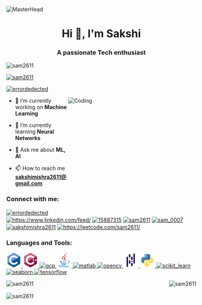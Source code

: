![MasterHead](https://media.istockphoto.com/photos/digital-cyberspace-with-particles-and-digital-data-network-high-picture-id1302189748?b=1&k=20&m=1302189748&s=170667a&w=0&h=s0o2dhTh40lrWLPt6rg54S0jCUywkr6h04rDdfStMq8=)

<h1 align="center">Hi 👋, I'm Sakshi</h1>
<h3 align="center">A passionate Tech enthusiast</h3>

<p align="left"> <img src="https://komarev.com/ghpvc/?username=sam2611&label=Profile%20views&color=0e75b6&style=flat" alt="sam2611" /> </p>


<p align="left"> <a href="https://github.com/ryo-ma/github-profile-trophy"><img src="https://github-profile-trophy.vercel.app/?username=sam2611" alt="sam2611" /></a> </p>

<p align="left"> <a href="https://twitter.com/errordedected" target="blank"><img src="https://img.shields.io/twitter/follow/errordedected?logo=twitter&style=for-the-badge" alt="errordedected" /></a> </p>

<img align="right" alt="Coding" width="340" height="300" src="https://blogger.googleusercontent.com/img/a/AVvXsEgh9adZdfU4H7QMzw7qRWt_cR_xS_Cayq4MXZhpWGLf_xseGi4X5iRxbrsm0Jp5lpwhxTajumE0Ahht9YexXQMZRjuZJQUbCQ9Q1sP8vSju8qZ6WEQGorl67dq5cFNxSsxQh0GLCtX4M8Ow7D9s7VnkPjt1haSGegFkZgvfONFGlD_OfpuD4mlE2tIZ=s320">


- 🔭 I’m currently working on **Machine Learning**

- 🌱 I’m currently learning **Neural Networks**

- 💬 Ask me about **ML, AI**

- 📫 How to reach me **sakshimishra2611@gmail.com**

<h3 align="left">Connect with me:</h3>
<p align="left">
<a href="https://twitter.com/errordedected" target="blank"><img align="center" src="https://raw.githubusercontent.com/rahuldkjain/github-profile-readme-generator/master/src/images/icons/Social/twitter.svg" alt="errordedected" height="30" width="40" /></a>
<a href="https://linkedin.com/in/https://www.linkedin.com/feed/" target="blank"><img align="center" src="https://raw.githubusercontent.com/rahuldkjain/github-profile-readme-generator/master/src/images/icons/Social/linked-in-alt.svg" alt="https://www.linkedin.com/feed/" height="30" width="40" /></a>
<a href="https://stackoverflow.com/users/15887315" target="blank"><img align="center" src="https://raw.githubusercontent.com/rahuldkjain/github-profile-readme-generator/master/src/images/icons/Social/stack-overflow.svg" alt="15887315" height="30" width="40" /></a>
<a href="https://kaggle.com/sam2611" target="blank"><img align="center" src="https://raw.githubusercontent.com/rahuldkjain/github-profile-readme-generator/master/src/images/icons/Social/kaggle.svg" alt="sam2611" height="30" width="40" /></a>
<a href="https://www.codechef.com/users/sam_0007" target="blank"><img align="center" src="https://cdn.jsdelivr.net/npm/simple-icons@3.1.0/icons/codechef.svg" alt="sam_0007" height="30" width="40" /></a>
<a href="https://www.hackerrank.com/sakshimishra2611" target="blank"><img align="center" src="https://raw.githubusercontent.com/rahuldkjain/github-profile-readme-generator/master/src/images/icons/Social/hackerrank.svg" alt="sakshimishra2611" height="30" width="40" /></a>
<a href="https://www.leetcode.com/sam2611/" target="blank"><img align="center" src="https://raw.githubusercontent.com/rahuldkjain/github-profile-readme-generator/master/src/images/icons/Social/leet-code.svg" alt="https://leetcode.com/sam2611/" height="30" width="40" /></a>
</p>

<h3 align="left">Languages and Tools:</h3>
<p align="left"> <a href="https://www.cprogramming.com/" target="_blank" rel="noreferrer"> <img src="https://raw.githubusercontent.com/devicons/devicon/master/icons/c/c-original.svg" alt="c" width="40" height="40"/> </a> <a href="https://www.w3schools.com/cpp/" target="_blank" rel="noreferrer"> <img src="https://raw.githubusercontent.com/devicons/devicon/master/icons/cplusplus/cplusplus-original.svg" alt="cplusplus" width="40" height="40"/> </a> <a href="https://cloud.google.com" target="_blank" rel="noreferrer"> <img src="https://www.vectorlogo.zone/logos/google_cloud/google_cloud-icon.svg" alt="gcp" width="40" height="40"/> </a> <a href="https://www.java.com" target="_blank" rel="noreferrer"> <img src="https://raw.githubusercontent.com/devicons/devicon/master/icons/java/java-original.svg" alt="java" width="40" height="40"/> </a> <a href="https://www.mathworks.com/" target="_blank" rel="noreferrer"> <img src="https://upload.wikimedia.org/wikipedia/commons/2/21/Matlab_Logo.png" alt="matlab" width="40" height="40"/> </a> <a href="https://opencv.org/" target="_blank" rel="noreferrer"> <img src="https://www.vectorlogo.zone/logos/opencv/opencv-icon.svg" alt="opencv" width="40" height="40"/> </a> <a href="https://pandas.pydata.org/" target="_blank" rel="noreferrer"> <img src="https://raw.githubusercontent.com/devicons/devicon/2ae2a900d2f041da66e950e4d48052658d850630/icons/pandas/pandas-original.svg" alt="pandas" width="40" height="40"/> </a> <a href="https://www.python.org" target="_blank" rel="noreferrer"> <img src="https://raw.githubusercontent.com/devicons/devicon/master/icons/python/python-original.svg" alt="python" width="40" height="40"/> </a> <a href="https://scikit-learn.org/" target="_blank" rel="noreferrer"> <img src="https://upload.wikimedia.org/wikipedia/commons/0/05/Scikit_learn_logo_small.svg" alt="scikit_learn" width="40" height="40"/> </a> <a href="https://seaborn.pydata.org/" target="_blank" rel="noreferrer"> <img src="https://seaborn.pydata.org/_images/logo-mark-lightbg.svg" alt="seaborn" width="40" height="40"/> </a> <a href="https://www.tensorflow.org" target="_blank" rel="noreferrer"> <img src="https://www.vectorlogo.zone/logos/tensorflow/tensorflow-icon.svg" alt="tensorflow" width="40" height="40"/> </a> </p>

<p><img align="left" src="https://github-readme-stats.vercel.app/api/top-langs?username=sam2611&show_icons=true&locale=en&layout=compact" alt="sam2611" /></p>

<p>&nbsp;<img align="right" src="https://github-readme-stats.vercel.app/api?username=sam2611&show_icons=true&locale=en" alt="sam2611" /></p>

<p><img align="center" src="https://github-readme-streak-stats.herokuapp.com/?user=sam2611&" alt="sam2611" /></p>
